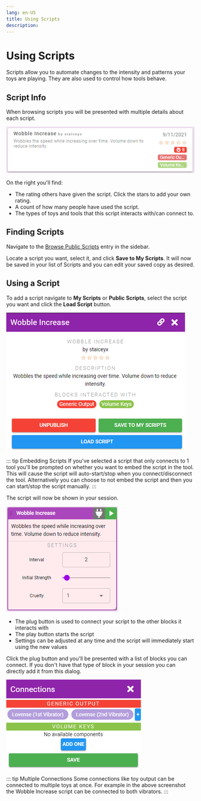```yaml
---
lang: en-US
title: Using Scripts
description: 
---
```


# Using Scripts

Scripts allow you to automate changes to the intensity and patterns your toys are playing. They are also used to control how tools behave.

## Script Info

When browsing scripts you will be presented with multiple details about each script.

![Script Card](../images/script-card.png)

On the right you'll find:

* The rating others have given the script. Click the stars to add your own rating.
* A count of how many people have used the script.
* The types of toys and tools that this script interacts with/can connect to.

## Finding Scripts

Navigate to the [Browse Public Scripts](https://xtoys.app/scripts) entry in the sidebar.

Locate a script you want, select it, and click **Save to My Scripts**. It will now be saved in your list of Scripts and you can edit your saved copy as desired.

## Using a Script

To add a script navigate to **My Scripts** or **Public Scripts**, select the script you want and click the **Load Script** button.

![Script Info Dialog](../images/script-info-dialog.png)

::: tip Embedding Scripts
If you've selected a script that only connects to 1 tool you'll be prompted on whether you want to embed the script in the tool. This will cause the script will auto-start/stop when you connect/disconnect the tool. Alternatively you can choose to not embed the script and then you can start/stop the script manually.
:::

The script will now be shown in your session.

![Script Block](../images/script-block.png)

* The plug button is used to connect your script to the other blocks it interacts with
* The play button starts the script
* Settings can be adjusted at any time and the script will immediately start using the new values

Click the plug button and you'll be presented with a list of blocks you can connect. If you don't have that type of block in your session you can directly add it from this dialog.

![Script Connections](../images/script-connections.png)

::: tip Multiple Connections
Some connections like toy output can be connected to multiple toys at once. For example in the above screenshot the Wobble Increase script can be connected to both vibrators.
:::